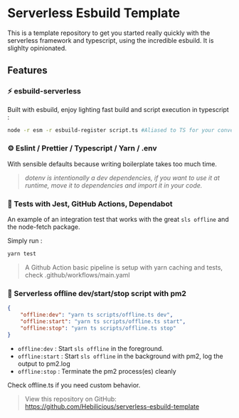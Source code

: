 # Serverless Esbuild Template

This is a template repository to get you started really quickly with the serverless framework and typescript, using the incredible esbuild.
It is slighlty opinionated.

## Features

### ⚡ esbuild-serverless

Built with esbuild, enjoy lighting fast build and script execution in typescript :

```bash
node -r esm -r esbuild-register script.ts #Aliased to TS for your convenience
```

### ⚙ Eslint / Prettier / Typescript / Yarn / .env

With sensible defaults because writing boilerplate takes too much time.

> _dotenv is intentionally a dev dependencies, if you want to use it at runtime, move it to dependencies and import it in your code._

### 🧪 Tests with Jest, GitHub Actions, Dependabot

An example of an integration test that works with the great `sls offline` and the node-fetch package.

Simply run :

```bash
yarn test
```

> A Github Action basic pipeline is setup with yarn caching and tests, check .github/workflows/main.yaml

### 📴 Serverless offline dev/start/stop script with pm2

```json
{
    "offline:dev": "yarn ts scripts/offline.ts dev",
    "offline:start": "yarn ts scripts/offline.ts start",
    "offline:stop": "yarn ts scripts/offline.ts stop"
}
```

-   `offline:dev` : Start `sls offline` in the foreground.
-   `offline:start` : Start `sls offline` in the background with pm2, log the output to pm2.log
-   `offline:stop` : Terminate the pm2 process(es) cleanly

Check offline.ts if you need custom behavior.

> View this repository on GitHub: <https://github.com/Hebilicious/serverless-esbuild-template>
